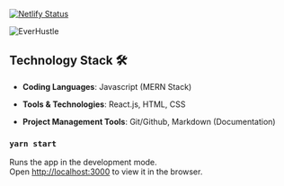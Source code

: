 [![Netlify Status](https://api.netlify.com/api/v1/badges/c32436c3-e563-45df-88bd-349098fefa77/deploy-status)](https://app.netlify.com/sites/everhustle/deploys)


![EverHustle](https://socialify.git.ci/DevelopersLeague/EverHustle-FrontEnd/image?description=1&font=Inter&forks=1&language=1&stargazers=1&theme=Dark)

<!-- This project was bootstrapped with [Create React App](https://github.com/facebook/create-react-app). -->

## Technology Stack 🛠️

- **Coding Languages**: Javascript (MERN Stack)

- **Tools & Technologies**: React.js, HTML, CSS

- **Project Management Tools**: Git/Github, Markdown (Documentation)

### `yarn start`

Runs the app in the development mode.\
Open [http://localhost:3000](http://localhost:3000) to view it in the browser.

<!-- have to add .env sample -->
